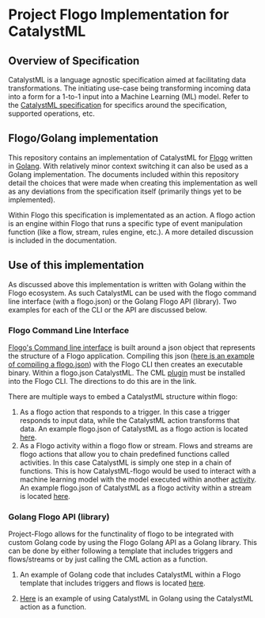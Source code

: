 # Project Flogo Implementation for CatalystML

## Overview of Specification
CatalystML is a language agnostic specification aimed at facilitating data transformations.  The initiating use-case being transforming incoming data into a form for a 1-to-1 input into a Machine Learning (ML) model.  Refer to the [CatalystML specification](https://github.com/TIBCOSoftware/catalystml) for specifics around the specification, supported operations, etc.

## Flogo/Golang implementation
This repository contains an implementation of CatalystML for [Flogo](flogo.io) written in [Golang](https://golang.org/).  With relatively minor context switching it can also be used as a Golang implementation.  The documents included within this repository detail the choices that were made when creating this implementation as well as any deviations from the specification itself (primarily things yet to be implemented). 

Within Flogo this specification is implementated as an action.  A flogo action is an engine within Flogo that runs a specific type of event manipulation function (like a flow, stream, rules engine, etc.).  A more detailed discussion is included in the documentation.

## Use of this implementation

As discussed above this implementation is written with Golang within the Flogo ecosystem.  As such CatalystML can be used with the flogo command line interface (with a flogo.json) or the Golang Flogo API (library).  Two examples for each of the CLI or the API are discussed below.

### Flogo Command Line Interface

[Flogo's Command line interface](https://tibcosoftware.github.io/flogo/flogo-cli/flogo-cli/) is built around a json object that represents the structure of a Flogo application.  Compiling this json ([here is an example of compiling a flogo.json](https://github.com/project-flogo/ml/blob/master/examples/flowsOutlier/README.md)) with the Flogo CLI then creates an executable binary.  Within a flogo.json CatalystML.  The CML [plugin](https://github.com/project-flogo/catalystml-flogo/tree/master/plugin) must be installed into the Flogo CLI. The directions to do this are in the link.

There are multiple ways to embed a CatalystML structure within flogo:
1) As a flogo action that responds to a trigger.  In this case a trigger responds to input data, while the CatalystML action transforms that data.  An example flogo.json of CatalystML as a flogo action is located [here](https://github.com/project-flogo/catalystml-flogo/tree/master/examples/flogoAction).
2) As a Flogo activity within a flogo flow or stream.  Flows and streams are flogo actions that allow you to chain predefined functions called activities.  In this case CatalystML is simply one step in a chain of functions.  This is how CatalystML-flogo would be used to interact with a machine learning model with the model executed within another [activity](https://github.com/project-flogo/ml/tree/master/activity/inference).  An example flogo.json of CatalystML as a flogo activity within a stream is located [here](https://github.com/project-flogo/catalystml-flogo/tree/master/examples/flogoActivity).

### Golang Flogo API (library)

Project-Flogo allows for the functinality of flogo to be integrated with custom Golang code by using the Flogo Golang API as a Golang library.  This can be done by either following a template that includes triggers and flows/streams or by just calling the CML action as a function. 

1) An example of Golang code that includes CatalystML within a Flogo template that includes triggers and flows is located [here](https://github.com/project-flogo/catalystml-flogo/tree/master/examples/golangWithTrigger).

2) [Here](https://github.com/project-flogo/catalystml-flogo/tree/master/examples/golangWOTrigger) is an example of using CatalystML in Golang using the CatalystML action as a function.


